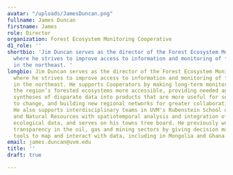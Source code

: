 ```yaml
---
avatar: "/uploads/JamesDuncan.png"
fullname: James Duncan
firstname: James
role: Director
organization: Forest Ecosystem Monitoring Cooperative
d1_role: ''
shortbio: 'Jim Duncan serves as the director of the Forest Ecosystem Monitoring Cooperative,
  where he strives to improve access to information and monitoring of forested ecosystems
  in the northeast. '
longbio: Jim Duncan serves as the director of the Forest Ecosystem Monitoring Cooperative,
  where he strives to improve access to information and monitoring of forested ecosystems
  in the northeast. He supports Cooperators by making long-term monitoring data on
  the region’s forested ecosystems more accessible, providing needed aggregation and
  syntheses of disparate data into products that are more useful for seeing and responding
  to change, and building new regional networks for greater collaboration in monitoring.
  He also supports interdisciplinary teams in UVM's Rubenstein School of Environment
  and Natural Resources with spatiotemporal analysis and integration of social and
  ecological data, and serves on his towns tree board. He previously worked to increase
  transparency in the oil, gas and mining sectors by giving decision makers and citizens
  tools to map and interact with data, including in Mongolia and Ghana.
email: james.duncan@uvm.edu
title: ''
draft: true

---
```

